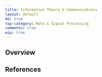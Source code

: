 ```yaml
---
title: Information Theory & Communications
layout: default
kb: true
top-category: Math & Signal Processing
comments: true
wip: true
---
```


## Overview


## References

